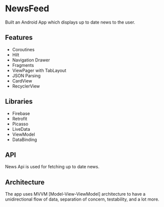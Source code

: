 # NewsFeed

Built an Android App which displays up to date news to the user.


## Features
- Coroutines
- Hilt
- Navigation Drawer
- Fragments
- ViewPager with TabLayout
- JSON Parsing
- CardView
- RecyclerView


## Libraries
- Firebase
- Retrofit
- Picasso
- LiveData 
- ViewModel
- DataBinding
## API
News Api is used for fetching up to date news.
## Architecture
The app uses MVVM [Model-View-ViewModel] architecture to have a unidirectional flow of data, separation of concern, testability, and a lot more.

